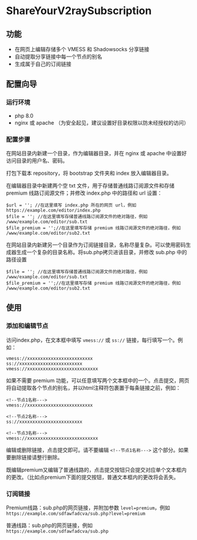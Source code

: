 # ShareYourV2raySubscription

## 功能
- 在网页上编辑存储多个 VMESS 和 Shadowsocks 分享链接
- 自动提取分享链接中每一个节点的别名
- 生成属于自己的订阅链接

## 配置向导

### 运行环境

- php 8.0
- nginx 或 apache （为安全起见，建议设置好目录权限以防未经授权的访问）

### 配置步骤

在网站目录内新建一个目录，作为编辑器目录，并在 nginx 或 apache 中设置好访问目录的用户名、密码。

打包下载本 repository，将 bootstrap 文件夹和 index 放入编辑器目录。

在编辑器目录中新建两个空 txt 文件，用于存储普通线路订阅源文件和存储 premium 线路订阅源文件；并修改 index.php 中的路径和 url 设置：

```
$url = ''; //在这里填写 index.php 所在的网页 url，例如 https://example.com/editor/index.php
$file = ''; //在这里填写存储普通线路订阅源文件的绝对路径，例如 /www/example.com/editor/sub.txt
$file_premium = '';//在这里填写存储 premium 线路订阅源文件的绝对路径，例如 /www/example.com/editor/sub2.txt
```

在网站目录内新建另一个目录作为订阅链接目录，名称尽量复杂。可以使用密码生成器生成一个复杂的目录名称。将sub.php拷贝进该目录，并修改 sub.php 中的路径设置

```
$file = ''; //在这里填写存储普通线路订阅源文件的绝对路径，例如 /www/example.com/editor/sub.txt
$file_premium = '';//在这里填写存储 premium 线路订阅源文件的绝对路径，例如 /www/example.com/editor/sub2.txt
```

## 使用

### 添加和编辑节点

访问index.php，在文本框中填写 `vmess://` 或 `ss://` 链接，每行填写一个。例如：

```
vmess://xxxxxxxxxxxxxxxxxxxxxxxxx
ss://xxxxxxxxxxxxxxxxxxxxxxxx
vmess://xxxxxxxxxxxxxxxxxxxxxxxxxxx
```

如果不需要 premium 功能，可以任意填写两个文本框中的一个。点击提交，网页将自动提取各个节点的别名，并以html注释符包裹置于每条链接之前，例如：

```
<!--节点1名称--->
vmess://xxxxxxxxxxxxxxxxxxxxxxxxx

<!--节点2名称--->
ss://xxxxxxxxxxxxxxxxxxxxxxxx

<!--节点3名称--->
vmess://xxxxxxxxxxxxxxxxxxxxxxxxxxx
```

编辑或删除链接，点击提交即可。请不要编辑 ```<!--节点1名称--->``` 这个部分。如果要删除链接请整行删除。

既编辑premium又编辑了普通线路的，点击提交按钮只会提交对应单个文本框内的更改。（比如点premium下面的提交按钮，普通文本框内的更改将会丢失。

### 订阅链接

Premium线路：sub.php的网页链接，并附加参数 `level=premium`，例如`https://example.com/sdfawfadcva/sub.php?level=premium`

普通线路：sub.php的网页链接，例如`https://example.com/sdfawfadcva/sub.php`
